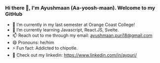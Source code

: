 ### Hi there 👋, I'm Ayushmaan (Aa-yoosh-maan). Welcome to my GitHub

<!--
**aypuri/aypuri** is a ✨ _special_ ✨ repository because its `README.md` (this file) appears on your GitHub profile.

Here are some ideas to get you started:

- 🔭 I’m currently in my last semester at Orange Coast College
- 🌱 I’m currently learning Javascript, React.JS, Svelte.
- 👯 I’m looking to collaborate on ...
- 🤔 I’m looking for help with ...
- 📫 How to reach me: ayushmaan.puri18@gmail.com
- 😄 Pronouns: he/him
- ⚡ Fun fact: ...
-->

- 🔭 I’m currently in my last semester at Orange Coast College!
- 🌱 I’m currently learning Javascript, React.JS, Svelte.
- 📫 Reach out to me through my email: ayushmaan.puri18@gmail.com
- 😄 Pronouns: he/him
- ⚡ Fun fact: Addicted to chipotle.
- 🔗 Check out my linkedin: https://www.linkedin.com/in/aypuri/
